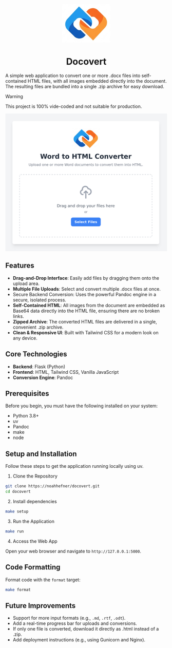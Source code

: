 <p align="center">
  <img src="static/logo.png" alt="Logo" width="150">
</p>
      
<h1 align="center">Docovert</h1>

A simple web application to convert one or more .docx files into self-contained HTML files, with all images embedded directly into the document. The resulting files are bundled into a single .zip archive for easy download.

> [!WARNING]  
> This project is 100% vide-coded and not suitable for production.

![screenshot 1](demo.png)

## Features

- **Drag-and-Drop Interface**: Easily add files by dragging them onto the upload area.
- **Multiple File Uploads**: Select and convert multiple .docx files at once.
- Secure Backend Conversion: Uses the powerful Pandoc engine in a secure, isolated process.
- **Self-Contained HTML**: All images from the document are embedded as Base64 data directly into the HTML file, ensuring there are no broken links.
- **Zipped Archive**: The converted HTML files are delivered in a single, convenient .zip archive.
- **Clean & Responsive UI**: Built with Tailwind CSS for a modern look on any device.

## Core Technologies

- **Backend**: Flask (Python)
- **Frontend**: HTML, Tailwind CSS, Vanilla JavaScript
- **Conversion Engine**: Pandoc

## Prerequisites

Before you begin, you must have the following installed on your system:

- Python 3.8+
- uv
- Pandoc
- make
- node

## Setup and Installation

Follow these steps to get the application running locally using uv.

1. Clone the Repository

```sh
git clone https://noahhefner/docovert.git
cd docovert
```

2. Install dependencies

```sh
make setup
```

3. Run the Application

```sh
make run
```

4. Access the Web App

Open your web browser and navigate to `http://127.0.0.1:5000`.

## Code Formatting

Format code with the `format` target:

```sh
make format
```

## Future Improvements

- Support for more input formats (e.g., `.md`, `.rtf`, `.odt`).
- Add a real-time progress bar for uploads and conversions.
- If only one file is converted, download it directly as .html instead of a .zip.
- Add deployment instructions (e.g., using Gunicorn and Nginx).

